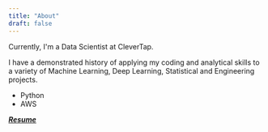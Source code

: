 ```yaml
---
title: "About"
draft: false
---
```


Currently, I'm a Data Scientist at CleverTap.

I have a demonstrated history of applying my coding and analytical skills to a variety of Machine Learning, Deep Learning, Statistical and Engineering projects.

- Python
- AWS

***[Resume](http://localhost:1313/resume_siddharth_jain.pdf)***
